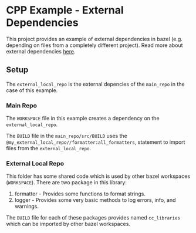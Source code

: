 # CPP Example - External Dependencies

This project provides an example of external dependencies in bazel (e.g. depending on files from a completely different project). Read more about external dependencies [here](https://docs.bazel.build/versions/master/external.html).

## Setup

The `external_local_repo` is the external depencies of the `main_repo` in the case of this example.

### Main Repo

The `WORKSPACE` file in this example creates a dependency on the `external_local_repo`.

The `BUILD` file in the `main_repo/src/BUILD` uses the `@my_external_local_repo//formatter:all_formatters`, statement to import files from the `external_local_repo`.

### External Local Repo

This folder has some shared code which is used by other bazel workspaces (`WORKSPACE`). There are two package in this library:

1. formatter - Provides some functions to format strings.
2. logger - Provides some very basic methods to log errors, info, and warnings.

The `BUILD` file for each of these packages provides named `cc_libraries` which can be imported by other bazel workspaces.
